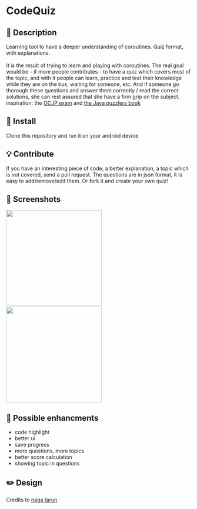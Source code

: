 # CodeQuiz


## :scroll: Description
Learning tool to have a deeper understanding of coroutines. Quiz format, with explanations.
<br><br>
It is the result of trying to learn and playing with coroutines. The real goal would be - if more people contributes - to have a quiz which covers most of the topic, and with it people can learn, practice and test their knowledge while they are on the bus, waiting for someone, etc. And if someone go thorough these questions and answer them correctly / read the correct solutions, she can rest assured that she have a firm grip on the subject.
<br>
inspiration: the <a href="https://education.oracle.com/oracle-certified-professional-java-se-8-programmer/trackp_357">OCJP exam</a> and <a href="http://www.javapuzzlers.com/">the Java puzzlers book</a>



## :floppy_disk:	Install
Clone this repository and run it on your android device

## :bulb: Contribute
If you have an interesting piece of code, a better explanation, a topic which is not covered, send a pull request. The questions are in json format, it is easy to add/remove/edit them. Or fork it and create your own quiz!

## :camera_flash: Screenshots
<img src="/screenshots/screenshot_1.png" width="260">&emsp;<img src="/screenshots/screenshot_2.png" width="260">

## :pushpin: Possible enhancments
- code highlight 
- better ui
- save progress
- more questions, more topics
- better score calculation
- showing topic in questions

## :pencil2: Design
Credits to <a href="https://www.figma.com/@nagatarun">naga tarun</a>

